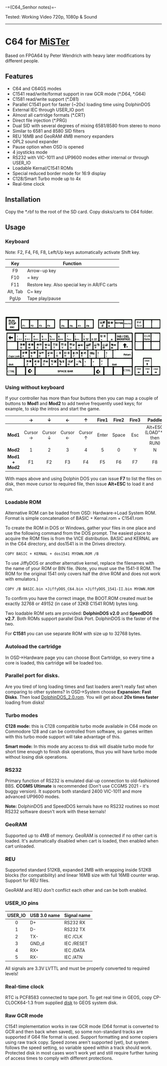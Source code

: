 -=(C64_Senhor notes)=-

Tested: Working Video 720p, 1080p & Sound

___
# C64 for [MiSTer](https://github.com/MiSTer-devel/Main_MiSTer/wiki)

Based on FPGA64 by Peter Wendrich with heavy later modifications by different people.

## Features
- C64 and C64GS modes
- C1541 read/write/format support in raw GCR mode (*.D64, *.G64)
- C1581 read/write support (*.D81)
- Parallel C1541 port for faster (~20x) loading time using DolphinDOS
- External IEC through USER_IO port
- Almost all cartridge formats (*.CRT)
- Direct file injection (*.PRG)
- Dual SID with several degrees of mixing 6581/8580 from stereo to mono
- Similar to 6581 and 8580 SID filters
- REU 16MB and GeoRAM 4MB memory expanders
- OPL2 sound expander
- Pause option when OSD is opened
- 4 joysticks mode
- RS232 with VIC-1011 and UP9600 modes either internal or through USER_IO
- Loadable Kernal/C1541 ROMs
- Special reduced border mode for 16:9 display
- C128/Smart Turbo mode up to 4x
- Real-time clock

## Installation
Copy the *.rbf to the root of the SD card. Copy disks/carts to C64 folder.

## Usage

### Keyboard
Note: F2, F4, F6, F8, Left/Up keys automatically activate Shift key.

| Key       | Function                                     |
|:---------:|----------------------------------------------|
| F9        | Arrow-up key                                 |
| F10       | = key                                        |
| F11       | Restore key. Also special key in AR/FC carts |
| Alt, Tab  | C= key                                       |
| PgUp      | Tape play/pause                              |
<br>

![keyboard-mapping](https://github.com/mister-devel/C64_MiSTer/blob/master/keymap.gif)

### Using without keyboard
If your controller has more than four buttons then you can map a couple of buttons to **Mod1** and **Mod2** to add twelve frequently used keys; for example, to skip the intros and start the game.

|                       | →           | ↓           | ←           | ↑           | Fire1    | Fire2   | Fire3   | Paddle                      |
|:---------------------:|:-----------:|:-----------:|:-----------:|:-----------:|:--------:|:-------:|:-------:|:---------------------------:|
| **Mod1**              | Cursor<br>→ | Cursor<br>↓ | Cursor<br>← | Cursor<br>↑ | Enter    | Space   | Esc     | Alt+ESC (LOAD"*" then RUN)  |
| **Mod2**              | 1           | 2           | 3           | 4           | 5        | 0       | Y       | N                           |
| **Mod1 + Mod2**       | F1          | F2          | F3          | F4          | F5       | F6      | F7      | F8                          |

With maps above and using Dolphin DOS you can issue **F7** to list the files on disk, then move cursor to required file, then issue **Alt+ESC** to load it and run.

### Loadable ROM
Alternative ROM can be loaded from OSD: Hardware->Load System ROM.
Format is simple concatenation of BASIC + Kernal.rom + C1541.rom

To create the ROM in DOS or Windows, gather your files in one place and use the following command from the DOS prompt. 
The easiest place to acquire the ROM files is from the VICE distribution. BASIC and KERNAL are in the C64 directory,
and dos1541 is in the Drives directory.

`COPY BASIC + KERNAL + dos1541 MYOWN.ROM /B`

To use JiffyDOS or another alternative kernel, replace the filenames with the name of your ROM or BIN file. (Note, you must use the 1541-II ROM. The ROM for the original 1541 only covers half the drive ROM and does not work with emulators.)

`COPY /B BASIC.bin +JiffyDOS_C64.bin +JiffyDOS_1541-II.bin MYOWN.ROM`

To confirm you have the correct image, the BOOT.ROM created must be exactly 32768 or 49152 (in case of 32KB C1541 ROM) bytes long. 

Two loadable ROM sets are provided: **DolphinDOS v2.0** and **SpeedDOS v2.7**. Both ROMs support parallel Disk Port. DolphinDOS is the faster of the two.

For **C1581** you can use separate ROM with size up to 32768 bytes.

### Autoload the cartridge
In OSD->Hardware page you can choose Boot Cartridge, so every time a core is loaded, this cartridge will be loaded too.

### Parallel port for disks.
Are you tired of long loading times and fast loaders aren't really fast when comparing to other systems? 
In OSD->System choose **Expansion: Fast Disks**. Then load [DolphinDOS_2.0.rom](releases/DolphinDOS_2.0.rom). You will get about **20x times faster** loading from disks!

### Turbo modes

**C128 mode:** this is C128 compatible turbo mode available in C64 mode on Commodore 128 and can be controlled from software, so games written with this turbo mode support will take advantage of this.

**Smart mode:** In this mode any access to disk will disable turbo mode for short time enough to finish disk operations, thus you will have turbo mode without losing disk operations.

### RS232

Primary function of RS232 is emulated dial-up connection to old-fashioned BBS. **CCGMS Ultimate** is recommended (Don't use CCGMS 2021 - it's buggy version). It supports both standard 2400 VIC-1011 and more advanced UP9600 modes.

**Note:** DolphinDOS and SpeedDOS kernals have no RS232 routines so most RS232 software doesn't work with these kernals!

### GeoRAM
Supported up to 4MB of memory. GeoRAM is connected if no other cart is loaded. It's automatically disabled when cart is loaded, then enabled when cart unloaded.

### REU
Supported standard 512KB, expanded 2MB with wrapping inside 512KB blocks (for compatibility) and linear 16MB size with full 16MB counter wrap.
Support for REU files.

GeoRAM and REU don't conflict each other and can be both enabled.

### USER_IO pins

| USER_IO | USB 3.0 name | Signal name |
|:-------:|:-------------|:------------|
|   0     |    D+        | RS232 RX    |
|   1     |    D-        | RS232 TX    |
|   2     |    TX-       | IEC /CLK    |
|   3     |    GND_d     | IEC /RESET  |
|   4     |    RX+       | IEC /DATA   |
|   5     |    RX-       | IEC /ATN    |

All signals are 3.3V LVTTL and must be properly converted to required levels!

### Real-time clock

RTC is PCF8583 connected to tape port.
To get real time in GEOS, copy CP-CLOCK64-1.3 from supplied [disk](https://github.com/mister-devel/C64_MiSTer/blob/master/releases/CP-ClockF83_1.3.D64) to GEOS system disk.

### Raw GCR mode

C1541 implementation works in raw GCR mode (D64 format is converted to GCR and then back when saved), so some non-standard tracks are supported if G64 file format is used. Support formatting and some copiers using raw track copy. Speed zones aren't supported (yet), but system follows the speed setting, so variable speed within a track should work.
Protected disk in most cases won't work yet and still require further tuning of access times to comply with different protections.

